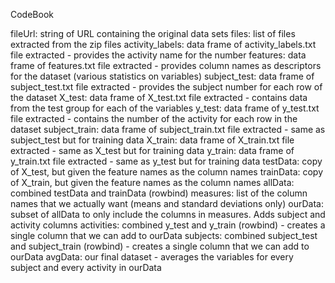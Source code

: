 CodeBook

fileUrl: string of URL containing the original data sets
files: list of files extracted from the zip files
activity_labels: data frame of activity_labels.txt file extracted - provides the activity name for the number
features: data frame of features.txt file extracted - provides column names as descriptors for the dataset (various statistics on variables)
subject_test: data frame of subject_test.txt file extracted - provides the subject number for each row of the dataset
X_test: data frame of X_test.txt file extracted - contains data from the test group for each of the variables
y_test: data frame of y_test.txt file extracted - contains the number of the activity for each row in the dataset
subject_train: data frame of subject_train.txt file extracted - same as subject_test but for training data
X_train: data frame of X_train.txt file extracted - same as X_test but for training data
y_train: data frame of y_train.txt file extracted - same as y_test but for training data
testData: copy of X_test, but given the feature names as the column names
trainData: copy of X_train, but given the feature names as the column names
allData: combined testData and trainData (rowbind)
measures: list of the column names that we actually want (means and standard deviations only)
ourData: subset of allData to only include the columns in measures. Adds subject and activity columns
activities: combined y_test and y_train (rowbind) - creates a single column that we can add to ourData
subjects: combined subject_test and subject_train (rowbind) - creates a single column that we can add to ourData
avgData: our final dataset - averages the variables for every subject and every activity in ourData

